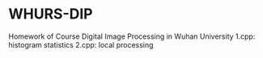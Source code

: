 # WHURS-DIP
Homework of Course Digital Image Processing in Wuhan University
1.cpp: histogram statistics
2.cpp: local processing
